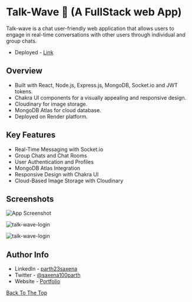 # Talk-Wave 🌊 (A  FullStack web App)

Talk-wave is a chat user-friendly web application that allows users to engage in real-time conversations
with other users through individual and group chats.

- Deployed - [Link](https://saxena100parth.github.io/Portfolio/index.html)

## Overview

- Built with React, Node.js, Express.js, MongoDB, Socket.io and JWT tokens.
- Chakra UI components for a visually appealing and responsive design.
- Cloudinary for image storage.
- MongoDB Atlas for cloud database.
- Deployed on Render platform.

## Key Features

- Real-Time Messaging with Socket.io
- Group Chats and Chat Rooms
- User Authentication and Profiles
- MongoDB Atlas Integration
- Responsive Design with Chakra UI
- Cloud-Based Image Storage with Cloudinary

## Screenshots
![App Screenshot](https://github.com/jamesqquick/read-me-template/assets/87128985/20eaf573-a10a-4158-abe1-419d80ace12d)

![talk-wave-login](https://github.com/jamesqquick/read-me-template/assets/87128985/d36d721f-b218-4bc7-90be-639f7483b0e8)

![talk-wave-login](https://github.com/jamesqquick/read-me-template/assets/87128985/3323fe32-e79d-438d-adb5-6aab2bdc204a)



## Author Info

- LinkedIn - [parth23saxena](https://www.linkedin.com/in/parth23saxena/)
- Twitter - [@saxena100parth](https://twitter.com/saxena100parth)
- Website - [Portfolio](https://saxena100parth.github.io/Portfolio/index.html)

[Back To The Top](#Talk-Wave)
